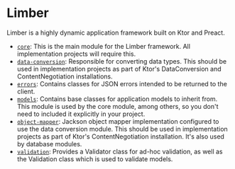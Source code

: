 # Limber

Limber is a highly dynamic application framework built on Ktor and Preact.

* [`core`](/core):
    This is the main module for the Limber framework. All implementation projects will require this.
* [`data-conversion`](/data-conversion):
    Responsible for converting data types. This should be used in implementation projects as part of
    Ktor's DataConversion and ContentNegotiation installations.
* [`errors`](/errors):
    Contains classes for JSON errors intended to be returned to the client.
* [`models`](/models):
    Contains base classes for application models to inherit from. This module is used by the core
    module, among others, so you don't need to included it explicitly in your project.
* [`object-mapper`](/object-mapper):
    Jackson object mapper implementation configured to use the data conversion module. This should
    be used in implementation projects as part of Ktor's ContentNegotiation installation. It's also
    used by database modules.
* [`validation`](/validation):
    Provides a Validator class for ad-hoc validation, as well as the Validation class which is used
    to validate models.
